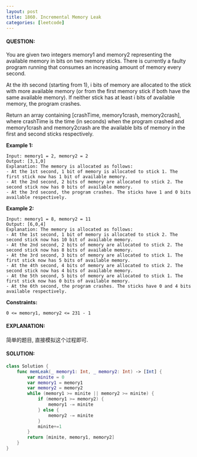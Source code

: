 ```yaml
---
layout: post
title: 1860. Incremental Memory Leak
categories: [leetcode]
---
```

#### QUESTION:
You are given two integers memory1 and memory2 representing the available memory in bits on two memory sticks. There is currently a faulty program running that consumes an increasing amount of memory every second.

At the ith second (starting from 1), i bits of memory are allocated to the stick with more available memory (or from the first memory stick if both have the same available memory). If neither stick has at least i bits of available memory, the program crashes.

Return an array containing [crashTime, memory1crash, memory2crash], where crashTime is the time (in seconds) when the program crashed and memory1crash and memory2crash are the available bits of memory in the first and second sticks respectively.

 

__Example 1:__
```
Input: memory1 = 2, memory2 = 2
Output: [3,1,0]
Explanation: The memory is allocated as follows:
- At the 1st second, 1 bit of memory is allocated to stick 1. The first stick now has 1 bit of available memory.
- At the 2nd second, 2 bits of memory are allocated to stick 2. The second stick now has 0 bits of available memory.
- At the 3rd second, the program crashes. The sticks have 1 and 0 bits available respectively.
```
__Example 2:__
```
Input: memory1 = 8, memory2 = 11
Output: [6,0,4]
Explanation: The memory is allocated as follows:
- At the 1st second, 1 bit of memory is allocated to stick 2. The second stick now has 10 bit of available memory.
- At the 2nd second, 2 bits of memory are allocated to stick 2. The second stick now has 8 bits of available memory.
- At the 3rd second, 3 bits of memory are allocated to stick 1. The first stick now has 5 bits of available memory.
- At the 4th second, 4 bits of memory are allocated to stick 2. The second stick now has 4 bits of available memory.
- At the 5th second, 5 bits of memory are allocated to stick 1. The first stick now has 0 bits of available memory.
- At the 6th second, the program crashes. The sticks have 0 and 4 bits available respectively.
```
 

__Constraints:__
```
0 <= memory1, memory2 <= 231 - 1
```
#### EXPLANATION:

简单的题目, 直接模拟这个过程即可.

#### SOLUTION:
```swift
class Solution {
    func memLeak(_ memory1: Int, _ memory2: Int) -> [Int] {
        var minite = 0
        var memory1 = memory1
        var memory2 = memory2
        while (memory1 >= minite || memory2 >= minite) {
            if (memory1 >= memory2) {
                memory1 -= minite
            } else {
                memory2 -= minite
            }
            minite+=1
        }
        return [minite, memory1, memory2] 
    }
}
```
